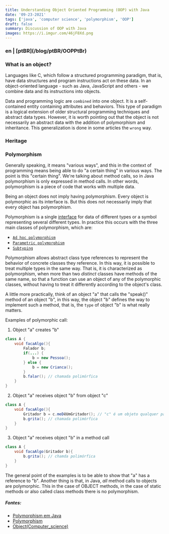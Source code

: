 ```yaml
---
title: Understanding Object Oriented Programming (OOP) with Java
date: '09-23-2021'
tags: ['java', 'computer science', 'polymorphism', 'OOP']
draft: false
summary: Discussion of OOP with Java
images: https://i.imgur.com/46jF8Xd.png
---
```


<h3>en | [ptBR](/blog/ptBR/OOPPtBr)</h3>

### What is an object?

Languages like C, which follow a structured programming paradigm, that is, have data structures and program instructions act on these data. In an object-oriented language - such as Java, JavaScript and others - we combine data and its instructions into objects.

Data and programming logic are `combined` into one object. It is a self-contained entity containing attributes and behaviors. This type of paradigm is a logical extension of older structural programming techniques and abstract data types. However, it is worth pointing out that the object is not necessarily an abstract data with the addition of polymorphism and inheritance. This generalization is done in some articles the `wrong` way.

### Heritage

### Polymorphism

Generally speaking, it means "various ways", and this in the context of programming means being able to do "a certain thing" in various ways. The point is this "certain thing". We're talking about method calls, so in Java polymorphism is only expressed in method calls. In other words, polymorphism is a piece of code that works with multiple data.

Being an object does not imply having polymorphism. Every object is polymorphic as its interface is. But this does not necessarily imply that every object has polymorphism.

Polymorphism is a single [interface](<https://en.wikipedia.org/wiki/Interface_(computing)>) for data of different types or a symbol representing several different types. In practice this occurs with the three main classes of polymorphism, which are:

- [`Ad hoc polymorphism`](https://en.wikipedia.org/wiki/Ad_hoc_polymorphism)
- [`Parametric polymorphism`](https://en.wikipedia.org/wiki/Parametric_polymorphism)
- [`Subtyping`](https://en.wikipedia.org/wiki/Subtyping)

Polymorphism allows abstract class type references to represent the behavior of concrete classes they reference. In this way, it is possible to treat multiple types in the same way. That is, it is characterized as polymorphism, when more than two _distinct_ classes have methods of the same name, so that a function can use an object of any of the polymorphic classes, without having to treat it differently according to the object's class.

A little more practically, think of an object "a" that calls the "speak()" method of an object "b", in this way, the object "b" defines the way to implement such a method, that is, the `type` of object "b" is what really matters.

Examples of polymorphic call:

1. Object "a" creates "b"

```java
class A {
    void facaAlgo(){
        Falador b;
        if(...) {
            b = new Pessoa();
        } else {
            b = new Crianca();
        }
        b.falar(); // chamada polimórfica
    }
}
```

2. Object "a" receives object "b" from object "c"

```java
class A {
    void facaAlgo(){
        Gritador b = c.meDêUmGritador(); // "c" é um objeto qualquer para o qual tenha referência
        b.grita(); // chamada polimórfica
    }
}
```

3. Object "a" receives object "b" in a method call

```java
class A {
    void facaAlgo(Gritador b){
        b.grita(); // chamda polimórfica
    }
}
```

The general point of the examples is to be able to show that "a" has a reference to "b".
Another thing is that, in Java, _all_ method calls to objects are polymorphic. This in the case of OBJECT methods, in the case of static methods or also called class methods there is no polymorphism.

##### Fontes:

- [Polymorphism em Java](https://beginnersbook.com/2013/03/polymorphism-in-java/)
- [Polymorphism](<https://en.wikipedia.org/wiki/Polymorphism_(computer_science)>)
- [Object(Computer_science)](<https://en.wikipedia.org/wiki/Object_(computer_science)>)
